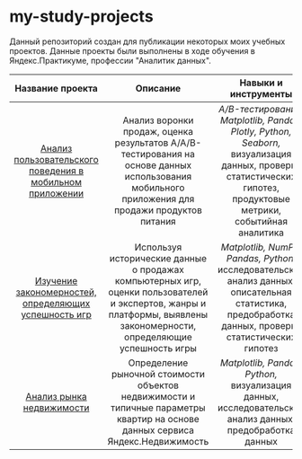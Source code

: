 # my-study-projects
Данный репозиторий создан для публикации некоторых моих учебных проектов. Данные проекты были выполнены в ходе обучения в Яндекс.Практикуме, профессии "Аналитик данных".

| Название проекта | Описание | Навыки и инструменты |
| :---------------------------: | :---------------------------: |:---------------------------:|
| [Анализ пользовательского поведения в мобильном приложении](https://github.com/AntoNN49/my-study-projects/tree/main/Analyzing-user-behavior-in-a-mobile-app) | Анализ воронки продаж, оценка результатов A/A/B-тестирования на основе данных использования мобильного приложения для продажи продуктов питания | *A/B-тестирование, Matplotlib, Pandas, Plotly, Python, Seaborn,* визуализация данных, проверка статистических гипотез, продуктовые метрики, событийная аналитика |
| [Изучение закономерностей, определяющих успешность игр](https://github.com/AntoNN49/my-study-projects/tree/main/Optimization-of-marketing-costs) | Используя исторические данные о продажах компьютерных игр, оценки пользователей и экспертов, жанры и платформы, выявлены закономерности, определяющие успешность игры | *Matplotlib, NumPy, Pandas, Python,* исследовательский анализ данных, описательная статистика, предобработка данных, проверка статистических гипотез |
| [Анализ рынка недвижимости](https://github.com/AntoNN49/my-study-projects/tree/main/Research-on-the-reliability-of-borrowers) | Определение рыночной стоимости объектов недвижимости и типичные параметры квартир на основе данных сервиса Яндекс.Недвижимость | *Matplotlib, Pandas, Python,* визуализация данных, исследовательский анализ данных, предобработка данных |
